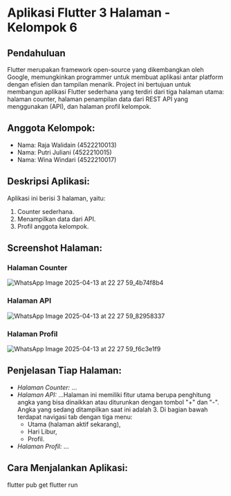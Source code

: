 # Aplikasi Flutter 3 Halaman - Kelompok 6

## Pendahuluan
Flutter merupakan framework open-source yang dikembangkan oleh Google, memungkinkan programmer untuk membuat aplikasi antar platform dengan efisien dan tampilan menarik. Project ini bertujuan untuk membangun aplikasi Flutter sederhana yang terdiri dari tiga halaman utama: halaman counter, halaman penampilan data dari REST API yang menggunakan (API), dan halaman profil kelompok.

## Anggota Kelompok:
- Nama: Raja Walidain (4522210013)
- Nama: Putri Juliani (4522210015)
- Nama: Wina Windari (4522210017)

## Deskripsi Aplikasi:
Aplikasi ini berisi 3 halaman, yaitu:
1. Counter sederhana.
2. Menampilkan data dari API.
3. Profil anggota kelompok.

## Screenshot Halaman:
### Halaman Counter
![WhatsApp Image 2025-04-13 at 22 27 59_4b74f8b4](https://github.com/user-attachments/assets/48bac607-632a-4f5d-98ab-a712c03a608b)


### Halaman API
![WhatsApp Image 2025-04-13 at 22 27 59_82958337](https://github.com/user-attachments/assets/9c6bf16d-7618-47a5-a445-9549f0b77abd)


### Halaman Profil
![WhatsApp Image 2025-04-13 at 22 27 59_f6c3e1f9](https://github.com/user-attachments/assets/8de09d29-6059-4318-8f44-b1235ced36ef)


## Penjelasan Tiap Halaman:
- *Halaman Counter:* ...
- *Halaman API:* ...Halaman ini memiliki fitur utama berupa penghitung angka yang bisa dinaikkan atau diturunkan dengan tombol "+" dan "-". Angka yang sedang ditampilkan saat ini adalah 3.
Di bagian bawah terdapat navigasi tab dengan tiga menu:
    - Utama (halaman aktif sekarang),
    - Hari Libur,
    - Profil.
- *Halaman Profil:* ...

## Cara Menjalankan Aplikasi:
flutter pub get flutter run
